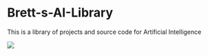 # Brett-s-AI-Library
This is a library of projects and source code for Artificial Intelligence

![](https://i.imgur.com/iqUMnzE.jpg)
